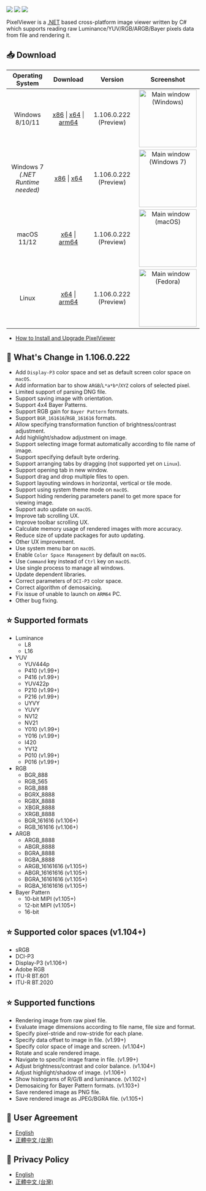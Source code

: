 [![](https://img.shields.io/github/release-date-pre/carina-studio/PixelViewer?style=flat-square)](https://github.com/carina-studio/PixelViewer/releases/tag/1.104.0.1123) [![](https://img.shields.io/github/last-commit/carina-studio/PixelViewer?style=flat-square)](https://github.com/carina-studio/PixelViewer/commits/master) [![](https://img.shields.io/github/license/carina-studio/PixelViewer?style=flat-square)](https://github.com/carina-studio/PixelViewer/blob/master/LICENSE.md)

PixelViewer is a [.NET](https://dotnet.microsoft.com/) based cross-platform image viewer written by C# which supports reading raw Luminance/YUV/RGB/ARGB/Bayer pixels data from file and rendering it.

## 📥 Download

Operating System                      | Download | Version | Screenshot
:------------------------------------:|:--------:|:-------:|:----------:
Windows 8/10/11                       |[x86](https://github.com/carina-studio/PixelViewer/releases/download/1.106.0.222/PixelViewer-1.106.0.222-win-x86.zip) &#124; [x64](https://github.com/carina-studio/PixelViewer/releases/download/1.106.0.222/PixelViewer-1.106.0.222-win-x64.zip) &#124; [arm64](https://github.com/carina-studio/PixelViewer/releases/download/1.106.0.222/PixelViewer-1.106.0.222-win-arm64.zip)|1.106.0.222 (Preview)|[<img src="https://carina-studio.github.io/PixelViewer/Screenshot_MainWindow_Windows_Thumb.png" alt="Main window (Windows)" width="150"/>](https://carina-studio.github.io/PixelViewer/Screenshot_MainWindow_Windows.png)
Windows 7<br/>*(.NET Runtime needed)* |[x86](https://github.com/carina-studio/PixelViewer/releases/download/1.106.0.222/PixelViewer-1.106.0.222-win-x86-fx-dependent.zip) &#124; [x64](https://github.com/carina-studio/PixelViewer/releases/download/1.106.0.222/PixelViewer-1.106.0.222-win-x64-fx-dependent.zip)|1.106.0.222 (Preview)|[<img src="https://carina-studio.github.io/PixelViewer/Screenshot_MainWindow_Windows7_Thumb.png" alt="Main window (Windows 7)" width="150"/>](https://carina-studio.github.io/PixelViewer/Screenshot_MainWindow_Windows7.png)
macOS 11/12                           |[x64](https://github.com/carina-studio/PixelViewer/releases/download/1.106.0.222/PixelViewer-1.106.0.222-osx-x64.zip) &#124; [arm64](https://github.com/carina-studio/PixelViewer/releases/download/1.106.0.222/PixelViewer-1.106.0.222-osx-arm64.zip)|1.106.0.222 (Preview)|[<img src="https://carina-studio.github.io/PixelViewer/Screenshot_MainWindow_macOS_Thumb.png" alt="Main window (macOS)" width="150"/>](https://carina-studio.github.io/PixelViewer/Screenshot_MainWindow_macOS.png)
Linux                                 |[x64](https://github.com/carina-studio/PixelViewer/releases/download/1.106.0.222/PixelViewer-1.106.0.222-linux-x64.zip) &#124; [arm64](https://github.com/carina-studio/PixelViewer/releases/download/1.106.0.222/PixelViewer-1.106.0.222-linux-arm64.zip)|1.106.0.222 (Preview)|[<img src="https://carina-studio.github.io/PixelViewer/Screenshot_MainWindow_Fedora_Thumb.png" alt="Main window (Fedora)" width="150"/>](https://carina-studio.github.io/PixelViewer/Screenshot_MainWindow_Fedora.png)

- [How to Install and Upgrade PixelViewer](installation_and_upgrade.md)

## 📣 What's Change in 1.106.0.222
- Add ```Display-P3``` color space and set as default screen color space on ```macOS```.
- Add information bar to show ```ARGB```/```L*a*b*```/```XYZ``` colors of selected pixel.
- Limited support of parsing DNG file.
- Support saving image with orientation.
- Support 4x4 Bayer Patterns.
- Support RGB gain for ```Bayer Pattern``` formats.
- Support ```BGR_161616```/```RGB_161616``` formats.
- Allow specifying transformation function of brightness/contrast adjustment.
- Add highlight/shadow adjustment on image.
- Support selecting image format automatically according to file name of image.
- Support specifying default byte ordering.
- Support arranging tabs by dragging (not supported yet on ```Linux```).
- Support opening tab in new window.
- Support drag and drop multiple files to open.
- Support layouting windows in horizontal, vertical or tile mode.
- Support using system theme mode on ```macOS```.
- Support hiding rendering parameters panel to get more space for viewing image.
- Support auto update on ```macOS```.
- Improve tab scrolling UX.
- Improve toolbar scrolling UX.
- Calculate memory usage of rendered images with more accuracy.
- Reduce size of update packages for auto updating.
- Other UX improvement.
- Use system menu bar on ```macOS```.
- Enable ```Color Space Management``` by default on ```macOS```.
- Use ```Command``` key instead of ```Ctrl``` key on ```macOS```.
- Use single process to manage all windows.
- Update dependent libraries.
- Correct parameters of ```DCI-P3``` color space.
- Correct algorithm of demosaicing.
- Fix issue of unable to launch on ```ARM64``` PC.
- Other bug fixing.

## ⭐ Supported formats
* Luminance
  * L8
  * L16
* YUV
  * YUV444p
  * P410 (v1.99+)
  * P416 (v1.99+)
  * YUV422p
  * P210 (v1.99+)
  * P216 (v1.99+)
  * UYVY
  * YUVY
  * NV12
  * NV21
  * Y010 (v1.99+)
  * Y016 (v1.99+)
  * I420
  * YV12
  * P010 (v1.99+)
  * P016 (v1.99+)
* RGB
  * BGR_888
  * RGB_565
  * RGB_888
  * BGRX_8888
  * RGBX_8888
  * XBGR_8888
  * XRGB_8888
  * BGR_161616 (v1.106+)
  * RGB_161616 (v1.106+)
* ARGB
  * ARGB_8888
  * ABGR_8888
  * BGRA_8888
  * RGBA_8888
  * ARGB_16161616 (v1.105+)
  * ABGR_16161616 (v1.105+)
  * BGRA_16161616 (v1.105+)
  * RGBA_16161616 (v1.105+)
* Bayer Pattern
  * 10-bit MIPI (v1.105+)
  * 12-bit MIPI (v1.105+)
  * 16-bit
  
## ⭐ Supported color spaces (v1.104+)
* sRGB
* DCI-P3
* Display-P3 (v1.106+)
* Adobe RGB
* ITU-R BT.601
* ITU-R BT.2020

## ⭐ Supported functions
* Rendering image from raw pixel file.
* Evaluate image dimensions according to file name, file size and format.
* Specify pixel-stride and row-stride for each plane.
* Specify data offset to image in file. (v1.99+)
* Specify color space of image and screen. (v1.104+)
* Rotate and scale rendered image.
* Navigate to specific image frame in file. (v1.99+)
* Adjust brightness/contrast and color balance. (v1.104+)
* Adjust highlight/shadow of image. (v1.106+)
* Show histograms of R/G/B and luminance. (v1.102+)
* Demosaicing for Bayer Pattern formats. (v1.103+)
* Save rendered image as PNG file.
* Save rendered image as JPEG/BGRA file. (v1.105+)

## 📜 User Agreement
- [English](user_agreement.md)
- [正體中文 (台灣)](user_agreement_zh-TW.md)

## 📜 Privacy Policy
- [English](privacy_policy.md)
- [正體中文 (台灣)](privacy_policy_zh-TW.md)

